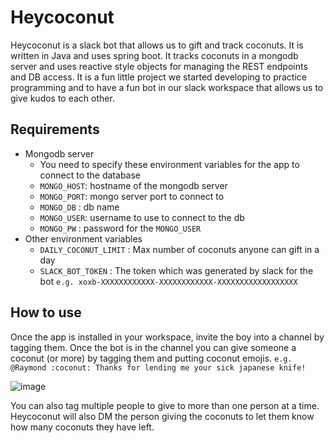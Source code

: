 # Heycoconut
Heycoconut is a slack bot that allows us to gift and track coconuts. It is written in Java and uses spring boot. It tracks coconuts in a mongodb server and uses reactive style objects for managing the REST endpoints and DB access. It is a fun little project we started developing to practice programming and to have a fun bot in our slack workspace that allows us to give kudos to each other.

## Requirements
 - Mongodb server
    - You need to specify these environment variables for the app to connect to the database
    - `MONGO_HOST`: hostname of the mongodb server
    - `MONGO_PORT`: mongo server port to connect to 
    - `MONGO_DB`  : db name
    - `MONGO_USER`: username to use to connect to the db
    - `MONGO_PW`  : password for the `MONGO_USER`
 - Other environment variables
    - `DAILY_COCONUT_LIMIT` : Max number of coconuts anyone can gift in a day
    - `SLACK_BOT_TOKEN`     : The token which was generated by slack for the bot `e.g. xoxb-XXXXXXXXXXXX-XXXXXXXXXXXX-XXXXXXXXXXXXXXXXXX`
    
## How to use
Once the app is installed in your workspace, invite the boy into a channel by tagging them. Once the bot is in the channel you can give someone a coconut (or more) by tagging them and putting coconut emojis. `e.g. @Raymond :coconut: Thanks for lending me your sick japanese knife!`

![image](https://user-images.githubusercontent.com/14881741/43834626-bd07ecba-9adc-11e8-904d-ea3e049079ec.png)

You can also tag multiple people to give to more than one person at a time. Heycoconut will also DM the person giving the coconuts to let them know how many coconuts they have left. 
